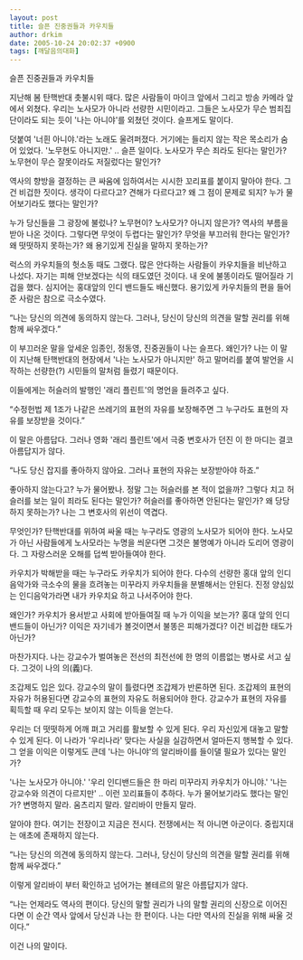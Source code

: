```yaml
---
layout: post
title: 슬픈 진중권들과 카우치들
author: drkim
date: 2005-10-24 20:02:37 +0900
tags: [깨달음의대화]
---
```


  


  슬픈 진중권들과 카우치들



  


  지난해 봄 탄핵반대 촛불시위 때다. 많은 사람들이 마이크 앞에서 그리고 방송 카메라 앞에서 외쳤다. 우리는 노사모가 아니라 선량한 시민이라고. 그들은 노사모가 무슨 범죄집단이라도 되는 듯이 '나는 아니야'를 외쳤던 것이다. 슬프게도 말이다.



  


  덧붙여 '너흰 아니야.'라는 노래도 울려퍼졌다. 거기에는 들리지 않는 작은 목소리가 숨어 있었다. '노무현도 아니지만.' .. 슬픈 일이다. 노사모가 무슨 죄라도 된다는 말인가? 노무현이 무슨 잘못이라도 저질렀다는 말인가?



  


  역사의 향방을 결정하는 큰 싸움에 임하여서는 시시한 꼬리표를 붙이지 말아야 한다. 그건 비겁한 짓이다. 생각이 다르다고? 견해가 다르다고? 왜 그 점이 문제로 되지? 누가 물어보기라도 했다는 말인가?



  


  누가 당신들을 그 광장에 불렀나? 노무현이? 노사모가? 아니지 않은가? 역사의 부름을 받아 나온 것이다. 그렇다면 무엇이 두렵다는 말인가? 무엇을 부끄러워 한다는 말인가? 왜 떳떳하지 못하는가? 왜 용기있게 진실을 말하지 못하는가?



  


  럭스의 카우치들의 헛소동 때도 그랬다. 많은 안다하는 사람들이 카우치들을 비난하고 나섰다. 자기는 피해 안보겠다는 식의 태도였던 것이다. 내 옷에 불똥이라도 떨어질라 기겁을 했다. 심지어는 홍대앞의 인디 밴드들도 배신했다. 용기있게 카우치들의 편을 들어준 사람은 참으로 극소수였다.



  


  “나는 당신의 의견에 동의하지 않는다. 그러나, 당신이 당신의 의견을 말할 권리를 위해 함께 싸우겠다.”



  


  이 부끄러운 말을 앞세운 임종인, 정동영, 진중권들이 나는 슬프다. 왜인가? 나는 이 말이 지난해 탄핵반대의 현장에서 '나는 노사모가 아니지만' 하고 말머리를 붙여 발언을 시작하는 선량한(?) 시민들의 말처럼 들렸기 때문이다.



  


  이들에게는 허슬러의 발행인 '래리 플린트'의 명언을 들려주고 싶다.



  


  “수정헌법 제 1조가 나같은 쓰레기의 표현의 자유를 보장해주면 그 누구라도 표현의 자유를 보장받을 것이다.”



  


  이 말은 아름답다. 그러나 영화 '래리 플린트'에서 극중 변호사가 던진 이 한 마디는 결코 아름답지가 않다.



  


  “나도 당신 잡지를 좋아하지 않아요. 그러나 표현의 자유는 보장받아야 하죠.”



  


  좋아하지 않는다고? 누가 물어봤나. 정말 그는 허슬러를 본 적이 없을까? 그렇다 치고 허슬러를 보는 일이 죄라도 된다는 말인가? 허슬러를 좋아하면 안된다는 말인가? 왜 당당하지 못하는가? 나는 그 변호사의 위선이 역겹다.



  


  무엇인가? 탄핵반대를 위하여 싸울 때는 누구라도 영광의 노사모가 되어야 한다. 노사모가 아닌 사람들에게 노사모라는 누명을 씌운다면 그것은 불명예가 아니라 도리어 영광이다. 그 자랑스러운 오해를 덥썩 받아들여야 한다.



  


  카우치가 박해받을 때는 누구라도 카우치가 되어야 한다. 다수의 선량한 홍대 앞의 인디 음악가와 극소수의 물을 흐려놓는 미꾸라지 카우치들을 분별해서는 안된다. 진정 양심있는 인디음악가라면 내가 카우치요 하고 나서주어야 한다.



  


  왜인가? 카우치가 용서받고 사회에 받아들여질 때 누가 이익을 보는가? 홍대 앞의 인디밴드들이 아닌가? 이익은 자기네가 볼것이면서 불똥은 피해가겠다? 이건 비겁한 태도가 아닌가?



  


  마찬가지다. 나는 강교수가 벌여놓은 전선의 최전선에 한 명의 이름없는 병사로 서고 싶다. 그것이 나의 의(義)다.






  조갑제도 입은 있다. 강교수의 말이 틀렸다면 조갑제가 반론하면 된다. 조갑제의 표현의 자유가 허용된다면 강교수의 표현의 자유도 허용되어야 한다. 강교수가 표현의 자유를 획득할 때 우리 모두는 보이지 않는 이득을 얻는다.



  


  우리는 더 떳떳하게 어깨 펴고 거리를 활보할 수 있게 된다. 우리 자신있게 대놓고 말할 수 있게 된다. 이 나라가 '우리나라' 맞다는 사실을 실감하면서 얼마든지 행복할 수 있다. 그 얻을 이익은 이렇게도 큰데 '나는 아니야'의 알리바이를 들이댈 필요가 있다는 말인가?



  


  '나는 노사모가 아니야.' '우리 인디밴드들은 한 마리 미꾸라지 카우치가 아니야.' '나는 강교수와 의견이 다르지만' .. 이런 꼬리표들이 추하다. 누가 물어보기라도 했다는 말인가? 변명하지 말라. 움츠리지 말라. 알리바이 만들지 말라.



  


  알아야 한다. 여기는 전장이고 지금은 전시다. 전쟁에서는 적 아니면 아군이다. 중립지대는 애초에 존재하지 않는다.



  


  “나는 당신의 의견에 동의하지 않는다. 그러나, 당신이 당신의 의견을 말할 권리를 위해 함께 싸우겠다.”



  


  이렇게 알리바이 부터 확인하고 넘어가는 볼테르의 말은 아름답지가 않다.



  


  “나는 언제라도 역사의 편이다. 당신의 말할 권리가 나의 말할 권리의 신장으로 이어진다면 이 순간 역사 앞에서 당신과 나는 한 편이다. 나는 다만 역사의 진실을 위해 싸울 것이다.”



  


  이건 나의 말이다.
